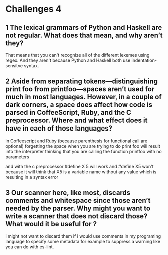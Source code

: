 # Challenges 4

## 1 The lexical grammars of Python and Haskell are not regular. What does that mean, and why aren’t they?

That means that you can't recognize all of the different lexemes using regex.
And they aren't because Python and Haskell both use indentation-sensitve syntax.

## 2 Aside from separating tokens—distinguishing print foo from printfoo—spaces aren’t used for much in most languages. However, in a couple of dark corners, a space does affect how code is parsed in CoffeeScript, Ruby, and the C preprocessor. Where and what effect does it have in each of those languages?

in Coffeescript and Ruby (because parenthesis for functional call are optional) forgetting the space when you are trying to do print foo will result into the interpreter thinking that you are calling the function printfoo with no parameters

and with the c preprocessor #define X 5 will work and #define X5 won't because it will think that X5 is a variable name without any value which is resulting in a syntax error

## 3 Our scanner here, like most, discards comments and whitespace since those aren’t needed by the parser. Why might you want to write a scanner that does not discard those? What would it be useful for ? 

i might not want to discard them if i would use comments in my programing language to specify some metadata for example to suppress a warning like you can do with es-lint. 

